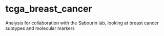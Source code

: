 # tcga_breast_cancer
Analysis for collaboration with the Sabourin lab, looking at breast cancer subtypes and molecular markers

